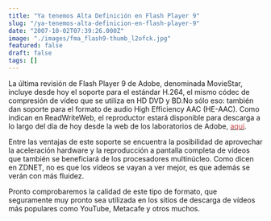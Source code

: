 ```yaml
---
title: "Ya tenemos Alta Definición en Flash Player 9"
slug: "/ya-tenemos-alta-definicion-en-flash-player-9"
date: "2007-10-02T07:39:26.000Z"
image: "./images/fma_flash9-thumb_l2ofck.jpg"
featured: false
draft: false
tags: []
---
```



La última revisión de Flash Player 9 de Adobe, denominada MovieStar, incluye desde hoy el soporte para el estándar H.264, el mismo códec de compresión de vídeo que se utiliza en HD DVD y BD.No sólo eso: también dan soporte para el formato de audio High Efficiency AAC (HE-AAC). Como indican en ReadWriteWeb, el reproductor estará disponible para descarga a lo largo del día de hoy desde la web de los laboratorios de Adobe, [<span style="color: #c94242;">aquí</span>](http://labs.adobe.com/).

Entre las ventajas de este soporte se encuentra la posibilidad de aprovechar la aceleración hardware y la reproducción a pantalla completa de vídeos que también se beneficiará de los procesadores multinúcleo. Como dicen en ZDNET, no es que los vídeos se vayan a ver mejor, es que además se verán con más fluidez.

Pronto comprobaremos la calidad de este tipo de formato, que seguramente muy pronto sea utilizada en los sitios de descarga de vídeos más populares como YouTube, Metacafe y otros muchos.



